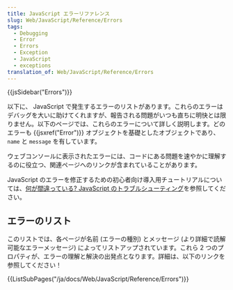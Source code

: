 ```yaml
---
title: JavaScript エラーリファレンス
slug: Web/JavaScript/Reference/Errors
tags:
  - Debugging
  - Error
  - Errors
  - Exception
  - JavaScript
  - exceptions
translation_of: Web/JavaScript/Reference/Errors
---
```

<p>{{jsSidebar("Errors")}}</p>

<p>以下に、 JavaScript で発生するエラーのリストがあります。これらのエラーはデバッグを大いに助けてくれますが、報告される問題がいつも直ちに明快とは限りません。以下のページでは、これらのエラーについて詳しく説明します。どのエラーも {{jsxref("Error")}} オブジェクトを基礎としたオブジェクトであり、<code>name</code> と <code>message</code> を有しています。</p>

<p>ウェブコンソールに表示されたエラーには、コードにある問題を速やかに理解するのに役立つ、関連ページへのリンクが含まれていることがあります。</p>

<p>JavaScript のエラーを修正するための初心者向け導入用チュートリアルについては、<a href="/ja/docs/Learn/JavaScript/First_steps/What_went_wrong">何が間違っている? JavaScript のトラブルシューティング</a>を参照してください。</p>

<h2 id="List_of_errors" name="List_of_errors">エラーのリスト</h2>

<p>このリストでは、各ページが名前 (エラーの種別) とメッセージ (より詳細で読解可能なエラーメッセージ) によってリストアップされています。これら 2 つのプロパティが、エラーの理解と解決の出発点となります。詳細は、以下のリンクを参照してください！</p>

<p>{{ListSubPages("/ja/docs/Web/JavaScript/Reference/Errors")}}</p>
